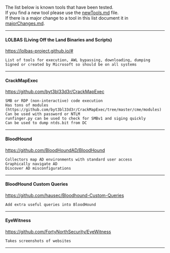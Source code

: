 
The list below is known tools that have been tested.  
If you find a new tool please use the [newTools.md](https://github.com/Matrix20085/toolList/blob/main/newTools.md) file.  
If there is a major change to a tool in this list document it in [majorChanges.md](https://github.com/Matrix20085/toolList/blob/main/majorChanges.md).  

    
---

#### LOLBAS (Living Off the Land Binaries and Scripts)
https://lolbas-project.github.io/#

    List of tools for execution, AWL bypassing, downloading, dumping
    Signed or created by Microsoft so should be on all systems
---
#### CrackMapExec
https://github.com/byt3bl33d3r/CrackMapExec

    SMB or RDP (non-interactive) code execution
    Has tons of modules (https://github.com/byt3bl33d3r/CrackMapExec/tree/master/cme/modules)
    Can be used with password or NTLM
    runfinger.py can be used to check for SMBv1 and siging quickly
    Can be used to dump ntds.bit from DC
---
#### BloodHound
https://github.com/BloodHoundAD/BloodHound

    Collectors map AD environments with standard user access
    Graphically navigate AD
    Discover AD misconfigurations
---
#### BloodHound Custom Queries
https://github.com/hausec/Bloodhound-Custom-Queries

    Add extra useful queries into BloodHound
---
#### EyeWitness
https://github.com/FortyNorthSecurity/EyeWitness

    Takes screenshots of websites
---
